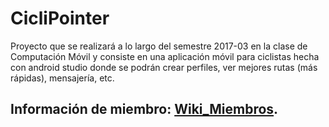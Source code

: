 
# CicliPointer

Proyecto que se realizará a lo largo del semestre 2017-03 en la clase de Computación Móvil y consiste en una
aplicación móvil para ciclistas hecha con android studio donde se podrán crear perfiles, ver mejores rutas (más rápidas),
mensajería, etc.


## Información de miembro: [Wiki_Miembros](https://github.com/JFBF/CicliPointer/wiki).

